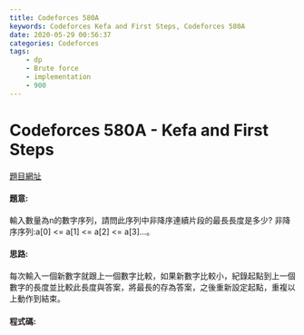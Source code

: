 ```yaml
---
title: Codeforces 580A
keywords: Codeforces Kefa and First Steps, Codeforces 580A
date: 2020-05-29 00:56:37
categories: Codeforces
tags:
    - dp
    - Brute force
    - implementation
    - 900
---
```

# Codeforces 580A - Kefa and First Steps
[題目網址](https://codeforces.com/problemset/problem/580/A)

#### 題意:
輸入數量為n的數字序列，請問此序列中非降序連續片段的最長長度是多少?<!-- more -->
非降序序列:a[0] <= a[1] <= a[2] <= a[3]...。
#### 思路:
每次輸入一個新數字就跟上一個數字比較，如果新數字比較小，紀錄起點到上一個數字的長度並比較此長度與答案，將最長的存為答案，之後重新設定起點，重複以上動作到結束。
#### 程式碼:
<script src="https://gist.github.com/zxzxcc112/48cc1a379a795ade9753108910ee212e.js"></script>